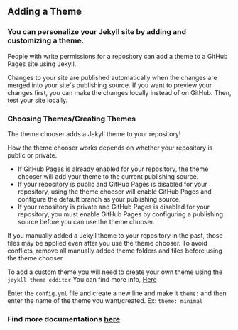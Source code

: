 ## Adding a Theme
### You can personalize your Jekyll site by adding and customizing a theme.

People with write permissions for a repository can add a theme to a GitHub Pages site using Jekyll.

Changes to your site are published automatically when the changes are merged into your site's publishing source. If you want to preview your changes first, you can make the changes locally instead of on GitHub. Then, test your site locally.

### Choosing Themes/Creating Themes

The theme chooser adds a Jekyll theme to your repository!

How the theme chooser works depends on whether your repository is public or private.

- If GitHub Pages is already enabled for your repository, the theme chooser will add your theme to the current publishing source.
- If your repository is public and GitHub Pages is disabled for your repository, using the theme chooser will enable GitHub Pages and configure the default branch as your publishing source.
- If your repository is private and GitHub Pages is disabled for your repository, you must enable GitHub Pages by configuring a publishing source before you can use the theme chooser.

If you manually added a Jekyll theme to your repository in the past, those files may be applied even after you use the theme chooser. To avoid conflicts, remove all manually added theme folders and files before using the theme chooser.

To add a custom theme you will need to create your own theme using the `jeykll theme edditor` You can find more info, [Here]()

Enter the `config.yml` file and create a new line and make it `theme:` and then enter the name of the theme you want/created. Ex: `theme: minimal`

### Find more documentations [here](https://kadedevteam.github.io/Documentations/)


